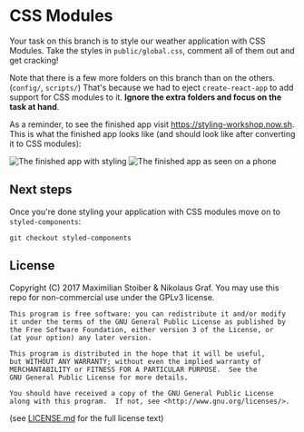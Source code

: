 # CSS Modules

Your task on this branch is to style our weather application with CSS Modules. Take the styles in `public/global.css`, comment all of them out and get cracking!

Note that there is a few more folders on this branch than on the others. (`config/`, `scripts/`) That's because we had to eject `create-react-app` to add support for CSS modules to it. **Ignore the extra folders and focus on the task at hand**.

As a reminder, to see the finished app visit https://styling-workshop.now.sh. This is what the finished app looks like (and should look like after converting it to CSS modules):

![The finished app with styling](https://cloud.githubusercontent.com/assets/7525670/23343771/9145b31e-fc68-11e6-93e3-4002416b9608.png)
![The finished app as seen on a phone](https://cloud.githubusercontent.com/assets/7525670/23343772/914aad38-fc68-11e6-91c4-dd55dd0e875f.png)

## Next steps

Once you're done styling your application with CSS modules move on to `styled-components`:

```
git checkout styled-components
```

## License

Copyright (C) 2017  Maximilian Stoiber & Nikolaus Graf. You may use this repo for non-commercial use under the GPLv3 license.

```
This program is free software: you can redistribute it and/or modify
it under the terms of the GNU General Public License as published by
the Free Software Foundation, either version 3 of the License, or
(at your option) any later version.

This program is distributed in the hope that it will be useful,
but WITHOUT ANY WARRANTY; without even the implied warranty of
MERCHANTABILITY or FITNESS FOR A PARTICULAR PURPOSE.  See the
GNU General Public License for more details.

You should have received a copy of the GNU General Public License
along with this program.  If not, see <http://www.gnu.org/licenses/>.
```

(see [LICENSE.md](LICENSE.md) for the full license text)

